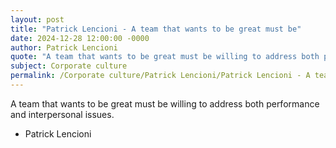 ```yaml
---
layout: post
title: "Patrick Lencioni - A team that wants to be great must be"
date: 2024-12-28 12:00:00 -0000
author: Patrick Lencioni
quote: "A team that wants to be great must be willing to address both performance and interpersonal issues."
subject: Corporate culture
permalink: /Corporate culture/Patrick Lencioni/Patrick Lencioni - A team that wants to be great must be
---
```


A team that wants to be great must be willing to address both performance and interpersonal issues.

- Patrick Lencioni
